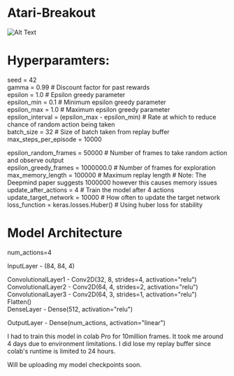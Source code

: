 # Atari-Breakout

![Alt Text](https://github.com/antonpriyanka/Atari-Breakout/blob/master/atari-breakout.gif)


# Hyperparamters:

seed = 42<br />
gamma = 0.99  # Discount factor for past rewards<br />
epsilon = 1.0  # Epsilon greedy parameter<br />
epsilon_min = 0.1  # Minimum epsilon greedy parameter<br />
epsilon_max = 1.0  # Maximum epsilon greedy parameter<br />
epsilon_interval = (epsilon_max - epsilon_min)  # Rate at which to reduce chance of random action being taken<br />
batch_size = 32  # Size of batch taken from replay buffer<br />
max_steps_per_episode = 10000<br />


epsilon_random_frames = 50000 # Number of frames to take random action and observe output<br />
epsilon_greedy_frames = 1000000.0 # Number of frames for exploration<br />
max_memory_length = 100000  # Maximum replay length # Note: The Deepmind paper suggests 1000000 however this causes memory issues<br />
update_after_actions = 4  # Train the model after 4 actions<br />
update_target_network = 10000 # How often to update the target network<br />
loss_function = keras.losses.Huber()  # Using huber loss for stability<br />


# Model Architecture
num_actions=4<br />

InputLayer - (84, 84, 4)<br />

ConvolutionalLayer1 - Conv2D(32, 8, strides=4, activation="relu")<br />
ConvolutionalLayer2 - Conv2D(64, 4, strides=2, activation="relu")<br />
ConvolutionalLayer3 - Conv2D(64, 3, strides=1, activation="relu")<br />
Flatten()<br />
DenseLayer - Dense(512, activation="relu")<br />

OutputLayer - Dense(num_actions, activation="linear")<br />


I had to train this model in colab Pro for 10million frames. It took me around 4 days due to environment limitations. I did lose my replay buffer since colab's runtime is limited to 24 hours.

Will be uploading my model checkpoints soon.






